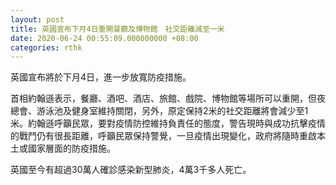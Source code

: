 ```yaml
---
layout: post
title: 英國宣布下月4日重開餐廳及博物館　社交距離減至一米
date: 2020-06-24 00:55:09.000000000 +08:00
categories: rthk
---
```


英國宣布將於下月4日，進一步放寬防疫措施。

首相約翰遜表示，餐廳、酒吧、酒店、旅館、戲院、博物館等場所可以重開，但夜總會、游泳池及健身室維持關閉，另外，原定保持2米的社交距離將會減少至1米。約翰遜呼籲民眾，要對疫情防控維持負責任的態度，警告現時與成功抗擊疫情的戰鬥仍有很長距離，呼籲民眾保持警覺，一旦疫情出現變化，政府將隨時重啟本土或國家層面的防疫措施。

英國至今有超過30萬人確診感染新型肺炎，4萬3千多人死亡。
